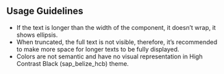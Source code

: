 ## Usage Guidelines

*   If the text is longer than the width of the component, it doesn’t wrap, it shows ellipsis.
*   When truncated, the full text is not visible, therefore, it’s recommended to make more space for longer texts to be fully displayed.
*   Colors are not semantic and have no visual representation in High Contrast Black (sap\_belize\_hcb) theme.